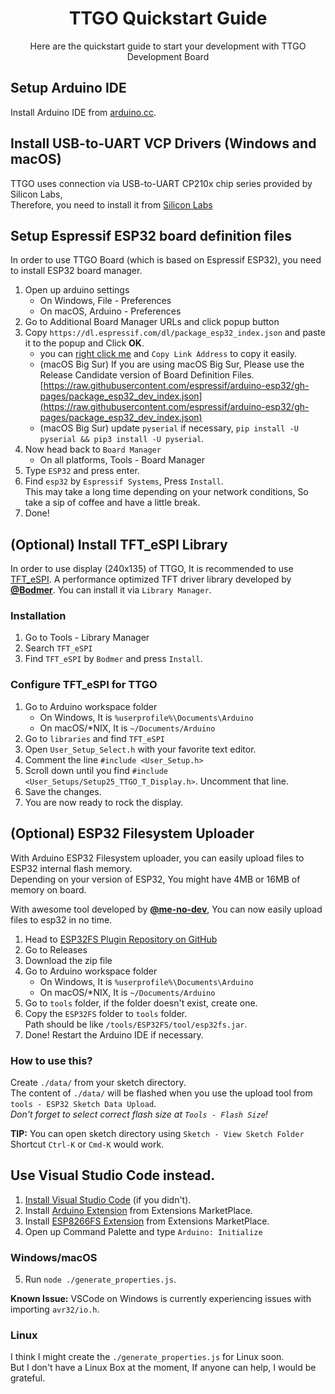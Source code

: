 <h1 align="center">TTGO Quickstart Guide</h1>
<p align="center">Here are the quickstart guide to start your development with TTGO Development Board</p>

## Setup Arduino IDE
Install Arduino IDE from [arduino.cc](https://www.arduino.cc/en/software).    

## Install USB-to-UART VCP Drivers (Windows and macOS)
TTGO uses connection via USB-to-UART CP210x chip series provided by Silicon Labs,  
Therefore, you need to install it from [Silicon Labs](https://www.silabs.com/developers/usb-to-uart-bridge-vcp-drivers#downloads)

## Setup Espressif ESP32 board definition files
In order to use TTGO Board (which is based on Espressif ESP32), you need to install ESP32 board manager.  

1. Open up arduino settings
   - On Windows, File - Preferences
   - On macOS, Arduino - Preferences
2. Go to Additional Board Manager URLs and click popup button
3. Copy `https://dl.espressif.com/dl/package_esp32_index.json` and paste it to the popup and Click **OK**.
   - you can [right click me](https://dl.espressif.com/dl/package_esp32_index.json) and `Copy Link Address` to copy it easily.
   - (macOS Big Sur) If you are using macOS Big Sur, Please use the Release Candidate version of Board Definition Files.
     [https://raw.githubusercontent.com/espressif/arduino-esp32/gh-pages/package_esp32_dev_index.json](https://raw.githubusercontent.com/espressif/arduino-esp32/gh-pages/package_esp32_dev_index.json)
   - (macOS Big Sur) update `pyserial` if necessary, `pip install -U pyserial && pip3 install -U pyserial`.  
4. Now head back to `Board Manager`
   - On all platforms, Tools - Board Manager
5. Type `ESP32` and press enter.
6. Find `esp32` by `Espressif Systems`, Press `Install`.  
   This may take a long time depending on your network conditions, So take a sip of coffee and have a little break.
7. Done!

## (Optional) Install TFT_eSPI Library
In order to use display (240x135) of TTGO, It is recommended to use [TFT_eSPI](https://github.com/Bodmer/TFT_eSPI). A performance optimized TFT driver library developed by **[@Bodmer](https://github.com/Bodmer)**.
You can install it via `Library Manager`.  

### Installation
1. Go to Tools - Library Manager
2. Search `TFT_eSPI`
3. Find `TFT_eSPI` by `Bodmer` and press `Install`.  

### Configure TFT_eSPI for TTGO
1. Go to Arduino workspace folder 
   - On Windows, It is `%userprofile%\Documents\Arduino`
   - On macOS/\*NIX, It is `~/Documents/Arduino`
2. Go to `libraries` and find `TFT_eSPI`
3. Open `User_Setup_Select.h` with your favorite text editor.
4. Comment the line `#include <User_Setup.h>`
5. Scroll down until you find `#include <User_Setups/Setup25_TTGO_T_Display.h>`. Uncomment that line.
6. Save the changes.
7. You are now ready to rock the display.

## (Optional) ESP32 Filesystem Uploader
With Arduino ESP32 Filesystem uploader, you can easily upload files to ESP32 internal flash memory.  
Depending on your version of ESP32, You might have 4MB or 16MB of memory on board.  
  
With awesome tool developed by **[@me-no-dev](https://github.com/me-no-dev)**, You can now easily upload files to esp32 in no time.

1. Head to [ESP32FS Plugin Repository on GitHub](https://github.com/me-no-dev/arduino-esp32fs-plugin)
2. Go to Releases
3. Download the zip file
4. Go to Arduino workspace folder  
   - On Windows, It is `%userprofile%\Documents\Arduino`
   - On macOS/\*NIX, It is `~/Documents/Arduino`
5. Go to `tools` folder, if the folder doesn't exist, create one.
6. Copy the `ESP32FS` folder to `tools` folder.  
   Path should be like `/tools/ESP32FS/tool/esp32fs.jar`.
7. Done! Restart the Arduino IDE if necessary.

### How to use this?
Create `./data/` from your sketch directory.  
The content of `./data/` will be flashed when you use the upload tool from `tools - ESP32 Sketch Data Upload`.  
_Don't forget to select correct flash size at `Tools - Flash Size`!_  
  
**TIP:** You can open sketch directory using `Sketch - View Sketch Folder`  
     Shortcut `Ctrl-K` or `Cmd-K` would work.

## Use Visual Studio Code instead.
1. [Install Visual Studio Code](https://code.visualstudio.com) (if you didn't).
2. Install [Arduino Extension](https://marketplace.visualstudio.com/items?itemName=vsciot-vscode.vscode-arduino) from Extensions MarketPlace.
3. Install [ESP8266FS Extension](https://marketplace.visualstudio.com/items?itemName=kash4kev.vscode-esp8266fs) from Extensions MarketPlace.  
4. Open up Command Palette and type `Arduino: Initialize`

### Windows/macOS
5. Run `node ./generate_properties.js`.

**Known Issue:** VSCode on Windows is currently experiencing issues with importing `avr32/io.h`.  

### Linux
I think I might create the `./generate_properties.js` for Linux soon.  
But I don't have a Linux Box at the moment, If anyone can help, I would be grateful.
